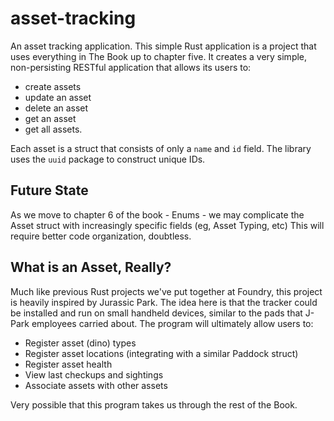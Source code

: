 # asset-tracking
An asset tracking application. 
This simple Rust application is a project that uses everything in The Book up to chapter five. It creates a very simple, non-persisting RESTful application that allows its users to: 
- create assets
- update an asset
- delete an asset 
- get an asset
- get all assets. 

Each asset is a struct that consists of only a `name` and `id` field. The library uses the `uuid` package to construct unique IDs. 

## Future State
As we move to chapter 6 of the book - Enums - we may complicate the Asset struct with increasingly specific fields (eg, Asset Typing, etc) 
This will require better code organization, doubtless. 

## What is an Asset, Really? 
Much like previous Rust projects we've put together at Foundry, this project is heavily inspired by Jurassic Park. The idea here is that the tracker could be installed and run on small handheld devices, similar to the pads that J-Park employees carried about. The program will ultimately allow users to: 
- Register asset (dino) types
- Register asset locations (integrating with a similar Paddock struct)
- Register asset health 
- View last checkups and sightings
- Associate assets with other assets 

Very possible that this program takes us through the rest of the Book. 
